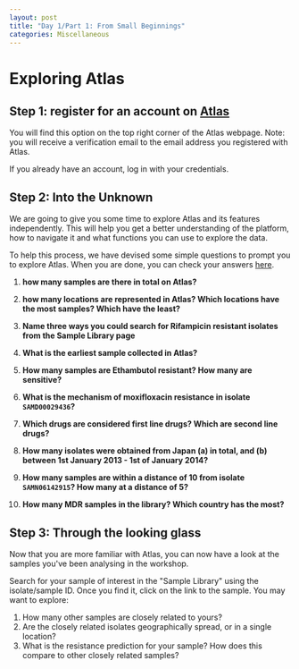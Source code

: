 ```yaml
---
layout: post
title: "Day 1/Part 1: From Small Beginnings"
categories: Miscellaneous
---
```


# Exploring Atlas

## Step 1: register for an account on [Atlas](https://uat.mykro.be/)

You will find this option on the top right corner of the Atlas webpage. Note: you will receive a verification email to the email address you registered with Atlas.

If you already have an account, log in with your credentials.

## Step 2: Into the Unknown

We are going to give you some time to explore Atlas and its features independently. This will help you get a better understanding of the platform, how to navigate it and what functions you can use to explore the data. 

To help this process, we have devised some simple questions to prompt you to explore Atlas. When you are done, you can check your answers [here](https://leahroberts.github.io/atlasworkshop/answers/). 


1. **how many samples are there in total on Atlas?**


2. **how many locations are represented in Atlas? Which locations have the most samples? Which have the least?**


3. **Name three ways you could search for Rifampicin resistant isolates from the Sample Library page**


4. **What is the earliest sample collected in Atlas?**


5. **How many samples are Ethambutol resistant? How many are sensitive?**


6. **What is the mechanism of moxifloxacin resistance in isolate `SAMD00029436`?**


7. **Which drugs are considered first line drugs? Which are second line drugs?**


8. **How many isolates were obtained from Japan (a) in total, and (b) between 1st January 2013 - 1st of January 2014?**


9. **How many samples are within a distance of 10 from isolate `SAMN06142915`? How many at a distance of 5?**


10. **How many MDR samples in the library? Which country has the most?**


## Step 3: Through the looking glass

Now that you are more familiar with Atlas, you can now have a look at the samples you've been analysing in the workshop.

Search for your sample of interest in the "Sample Library" using the isolate/sample ID. Once you find it, click on the link to the sample. You may want to explore:

1. How many other samples are closely related to yours? 
2. Are the closely related isolates geographically spread, or in a single location? 
3. What is the resistance prediction for your sample? How does this compare to other closely related samples? 






